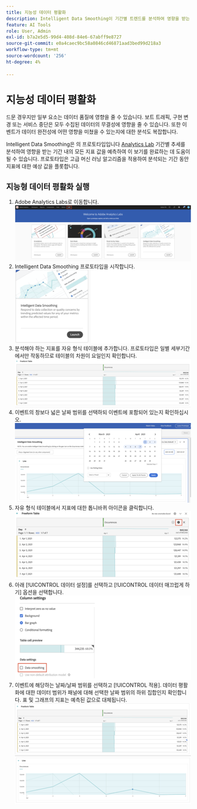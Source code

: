 ```yaml
---
title: 지능성 데이터 평활화
description: Intelligent Data Smoothing이 기간별 트렌드를 분석하여 영향을 받는 기간 내의 모든 지표의 값을 예측하는 방법을 알아봅니다.
feature: AI Tools
role: User, Admin
exl-id: b7a2e5d5-99d4-408d-84e6-67abff9e8727
source-git-commit: e0a4caec9bc58a0846cd46871aad3bed99d218a3
workflow-type: tm+mt
source-wordcount: '256'
ht-degree: 4%

---
```


# 지능성 데이터 평활화

드문 경우지만 일부 요소는 데이터 품질에 영향을 줄 수 있습니다. 보트 트래픽, 구현 변경 또는 서비스 중단은 모두 수집된 데이터의 무결성에 영향을 줄 수 있습니다. 또한 이벤트가 데이터 완전성에 어떤 영향을 미쳤을 수 있는지에 대한 분석도 복잡합니다.

Intelligent Data Smoothing은 의 프로토타입입니다 [Analytics Lab](/help/analyze/labs.md) 기간별 추세를 분석하여 영향을 받는 기간 내의 모든 지표 값을 예측하여 이 보기를 완료하는 데 도움이 될 수 있습니다. 프로토타입은 고급 머신 러닝 알고리즘을 적용하여 분석되는 기간 동안 지표에 대한 예상 값을 플롯합니다.

## 지능형 데이터 평활화 실행

1. Adobe Analytics Labs로 이동합니다.
   ![Labs](assets/labs.png)
1. Intelligent Data Smoothing 프로토타입을 시작합니다.
   ![프로토타입 실행](assets/intelligent-ds.png)
1. 분석해야 하는 지표를 자유 형식 테이블에 추가합니다. 프로토타입은 일별 세부기간에서만 작동하므로 테이블의 차원이 요일인지 확인합니다.
   ![지표 추가](assets/add-metric.png)
1. 이벤트의 창보다 넓은 날짜 범위를 선택하되 이벤트에 포함되어 있는지 확인하십시오.
   ![날짜 범위](assets/date-range.png)
1. 자유 형식 테이블에서 지표에 대한 톱니바퀴 아이콘을 클릭합니다.
   ![톱니바퀴 아이콘](assets/gear-icon.png)
1. 아래 [!UICONTROL 데이터 설정]를 선택하고 [!UICONTROL 데이터 매끄럽게 하기] 옵션을 선택합니다.
   ![데이터 매끄럽게 하기](assets/column-setting.png)
1. 이벤트에 해당하는 날짜/날짜 범위를 선택하고 [!UICONTROL 적용].
데이터 평활화에 대한 데이터 범위가 패널에 대해 선택한 날짜 범위의 하위 집합인지 확인합니다. 표 및 그래프의 지표는 예측된 값으로 대체됩니다.
   ![예측된 값](assets/predictive-values.png)
